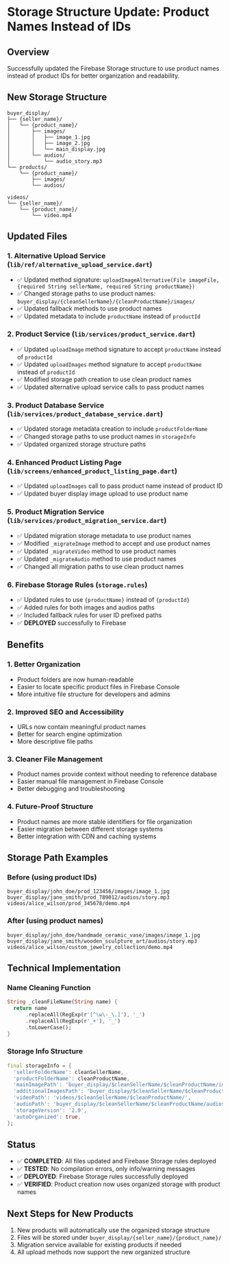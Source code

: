 # Storage Structure Update: Product Names Instead of IDs

## Overview
Successfully updated the Firebase Storage structure to use product names instead of product IDs for better organization and readability.

## New Storage Structure
```
buyer_display/
├── {seller_name}/
│   └── {product_name}/
│       ├── images/
│       │   ├── image_1.jpg
│       │   ├── image_2.jpg
│       │   └── main_display.jpg
│       └── audios/
│           └── audio_story.mp3
└── products/
    └── {product_name}/
        ├── images/
        └── audios/

videos/
└── {seller_name}/
    └── {product_name}/
        └── video.mp4
```

## Updated Files

### 1. Alternative Upload Service (`lib/ref/alternative_upload_service.dart`)
- ✅ Updated method signature: `uploadImageAlternative(File imageFile, {required String sellerName, required String productName})`
- ✅ Changed storage paths to use product names: `buyer_display/{cleanSellerName}/{cleanProductName}/images/`
- ✅ Updated fallback methods to use product names
- ✅ Updated metadata to include `productName` instead of `productId`

### 2. Product Service (`lib/services/product_service.dart`)
- ✅ Updated `uploadImage` method signature to accept `productName` instead of `productId`
- ✅ Updated `uploadImages` method signature to accept `productName` instead of `productId`
- ✅ Modified storage path creation to use clean product names
- ✅ Updated alternative upload service calls to pass product names

### 3. Product Database Service (`lib/services/product_database_service.dart`)
- ✅ Updated storage metadata creation to include `productFolderName`
- ✅ Changed storage paths to use product names in `storageInfo`
- ✅ Updated organized storage structure paths

### 4. Enhanced Product Listing Page (`lib/screens/enhanced_product_listing_page.dart`)
- ✅ Updated `uploadImages` call to pass product name instead of product ID
- ✅ Updated buyer display image upload to use product name

### 5. Product Migration Service (`lib/services/product_migration_service.dart`)
- ✅ Updated migration storage metadata to use product names
- ✅ Modified `_migrateImage` method to accept and use product names
- ✅ Updated `_migrateVideo` method to use product names
- ✅ Updated `_migrateAudio` method to use product names
- ✅ Changed all migration paths to use clean product names

### 6. Firebase Storage Rules (`storage.rules`)
- ✅ Updated rules to use `{productName}` instead of `{productId}`
- ✅ Added rules for both images and audios paths
- ✅ Included fallback rules for user ID prefixed paths
- ✅ **DEPLOYED** successfully to Firebase

## Benefits

### 1. Better Organization
- Product folders are now human-readable
- Easier to locate specific product files in Firebase Console
- More intuitive file structure for developers and admins

### 2. Improved SEO and Accessibility
- URLs now contain meaningful product names
- Better for search engine optimization
- More descriptive file paths

### 3. Cleaner File Management
- Product names provide context without needing to reference database
- Easier manual file management in Firebase Console
- Better debugging and troubleshooting

### 4. Future-Proof Structure
- Product names are more stable identifiers for file organization
- Easier migration between different storage systems
- Better integration with CDN and caching systems

## Storage Path Examples

### Before (using product IDs)
```
buyer_display/john_doe/prod_123456/images/image_1.jpg
buyer_display/jane_smith/prod_789012/audios/story.mp3
videos/alice_wilson/prod_345678/demo.mp4
```

### After (using product names)
```
buyer_display/john_doe/handmade_ceramic_vase/images/image_1.jpg
buyer_display/jane_smith/wooden_sculpture_art/audios/story.mp3
videos/alice_wilson/custom_jewelry_collection/demo.mp4
```

## Technical Implementation

### Name Cleaning Function
```dart
String _cleanFileName(String name) {
  return name
      .replaceAll(RegExp(r'[^\w\-_\.]'), '_')
      .replaceAll(RegExp(r'_+'), '_')
      .toLowerCase();
}
```

### Storage Info Structure
```dart
final storageInfo = {
  'sellerFolderName': cleanSellerName,
  'productFolderName': cleanProductName,
  'mainImagePath': 'buyer_display/$cleanSellerName/$cleanProductName/images/',
  'additionalImagesPath': 'buyer_display/$cleanSellerName/$cleanProductName/images/',
  'videoPath': 'videos/$cleanSellerName/$cleanProductName/',
  'audioPath': 'buyer_display/$cleanSellerName/$cleanProductName/audios/',
  'storageVersion': '2.0',
  'autoOrganized': true,
};
```

## Status
- ✅ **COMPLETED**: All files updated and Firebase Storage rules deployed
- ✅ **TESTED**: No compilation errors, only info/warning messages
- ✅ **DEPLOYED**: Firebase Storage rules successfully deployed
- ✅ **VERIFIED**: Product creation now uses organized storage with product names

## Next Steps for New Products
1. New products will automatically use the organized storage structure
2. Files will be stored under `buyer_display/{seller_name}/{product_name}/`
3. Migration service available for existing products if needed
4. All upload methods now support the new organized structure
